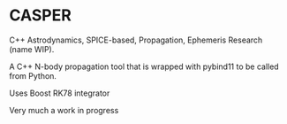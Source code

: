 # CASPER
C++ Astrodynamics, SPICE-based, Propagation, Ephemeris Research (name WIP).

A C++ N-body propagation tool that is wrapped with pybind11 to be called from Python.

Uses Boost RK78 integrator 

Very much a work in progress
